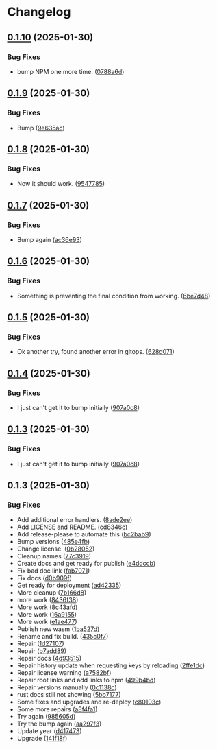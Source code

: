 # Changelog

## [0.1.10](https://github.com/shipstone-labs/vetkd-utils/compare/ic-vetkd-notes-client-v0.1.9...ic-vetkd-notes-client-v0.1.10) (2025-01-30)


### Bug Fixes

* bump NPM one more time. ([0788a6d](https://github.com/shipstone-labs/vetkd-utils/commit/0788a6d379d2f12cab54406c9cfb36b2f2345277))

## [0.1.9](https://github.com/shipstone-labs/vetkd-utils/compare/ic-vetkd-notes-client-v0.1.8...ic-vetkd-notes-client-v0.1.9) (2025-01-30)


### Bug Fixes

* Bump ([9e635ac](https://github.com/shipstone-labs/vetkd-utils/commit/9e635ace9fdd5216e0316fe0a3b9f13265aac3fb))

## [0.1.8](https://github.com/shipstone-labs/vetkd-utils/compare/ic-vetkd-notes-client-v0.1.7...ic-vetkd-notes-client-v0.1.8) (2025-01-30)


### Bug Fixes

* Now it should work. ([9547785](https://github.com/shipstone-labs/vetkd-utils/commit/9547785f1832665f72e9332bc29e140db1e4beb0))

## [0.1.7](https://github.com/shipstone-labs/vetkd-utils/compare/ic-vetkd-notes-client-v0.1.6...ic-vetkd-notes-client-v0.1.7) (2025-01-30)


### Bug Fixes

* Bump again ([ac36e93](https://github.com/shipstone-labs/vetkd-utils/commit/ac36e935969731c1979327cd62c23d2ea3f92a88))

## [0.1.6](https://github.com/shipstone-labs/vetkd-utils/compare/ic-vetkd-notes-client-v0.1.5...ic-vetkd-notes-client-v0.1.6) (2025-01-30)


### Bug Fixes

* Something is preventing the final condition from working. ([6be7d48](https://github.com/shipstone-labs/vetkd-utils/commit/6be7d48166fbb1e655c73f0fe4ffebda37f946ce))

## [0.1.5](https://github.com/shipstone-labs/vetkd-utils/compare/ic-vetkd-notes-client-v0.1.4...ic-vetkd-notes-client-v0.1.5) (2025-01-30)


### Bug Fixes

* Ok another try, found another error in gitops. ([628d071](https://github.com/shipstone-labs/vetkd-utils/commit/628d071d8ab94f3fb8cbed0c21f3c73a60cb01ab))

## [0.1.4](https://github.com/shipstone-labs/vetkd-utils/compare/ic-vetkd-notes-client-v0.1.3...ic-vetkd-notes-client-v0.1.4) (2025-01-30)


### Bug Fixes

* I just can't get it to bump initially ([907a0c8](https://github.com/shipstone-labs/vetkd-utils/commit/907a0c8bb1c5f66376d71a6f1070fba8c26c5cf1))

## [0.1.3](https://github.com/shipstone-labs/vetkd-utils/compare/ic-vetkd-notes-client-v0.1.3...ic-vetkd-notes-client-v0.1.3) (2025-01-30)


### Bug Fixes

* I just can't get it to bump initially ([907a0c8](https://github.com/shipstone-labs/vetkd-utils/commit/907a0c8bb1c5f66376d71a6f1070fba8c26c5cf1))

## 0.1.3 (2025-01-30)


### Bug Fixes

* Add additional error handlers. ([8ade2ee](https://github.com/shipstone-labs/vetkd-utils/commit/8ade2ee910dd04a0be512566bfc60948a0e478b3))
* Add LICENSE and README. ([cd8346c](https://github.com/shipstone-labs/vetkd-utils/commit/cd8346cb5a1c3f0eeebc61cfd2864f8e54454e49))
* Add release-please to automate this ([bc2bab9](https://github.com/shipstone-labs/vetkd-utils/commit/bc2bab9db25aa5c84deef62ccc5c80fc24c19700))
* Bump versions ([485e4fb](https://github.com/shipstone-labs/vetkd-utils/commit/485e4fb195a20c6a21b085b272be8daec836c661))
* Change license. ([0b28052](https://github.com/shipstone-labs/vetkd-utils/commit/0b28052276a6572bae297029828e478877dcce41))
* Cleanup names ([77c3919](https://github.com/shipstone-labs/vetkd-utils/commit/77c39196758e9e0c5d61ae35569752122be5eeef))
* Create docs and get ready for publish ([e4ddccb](https://github.com/shipstone-labs/vetkd-utils/commit/e4ddccb055a9072421e98a8ba91bc27369dece29))
* Fix bad doc link ([fab7071](https://github.com/shipstone-labs/vetkd-utils/commit/fab707107a36a3e070684a29c3d10d989f9477cc))
* Fix docs ([d0b909f](https://github.com/shipstone-labs/vetkd-utils/commit/d0b909f10803d3eb9e47a6d7dc489c4847f3e8ca))
* Get ready for deployment ([ad42335](https://github.com/shipstone-labs/vetkd-utils/commit/ad42335c0ef3136c1f73abd8b044455f49c3e944))
* More cleanup ([7b166d8](https://github.com/shipstone-labs/vetkd-utils/commit/7b166d8b0d28e5a57ab43e1e620e76a3d563e204))
* more work ([8436f38](https://github.com/shipstone-labs/vetkd-utils/commit/8436f3889846ea63ff636d9c580dcbd8dc43914c))
* More work ([8c43afd](https://github.com/shipstone-labs/vetkd-utils/commit/8c43afdeb5329bf8a2eae29985506b938e1c35f3))
* More work ([16a9155](https://github.com/shipstone-labs/vetkd-utils/commit/16a9155ad913b912b35ba5e2e0eecfb249ca08eb))
* More work ([e1ae477](https://github.com/shipstone-labs/vetkd-utils/commit/e1ae477e5e8f17ba65ac6e39875a68af1bf22ebb))
* Publish new wasm ([1ba527d](https://github.com/shipstone-labs/vetkd-utils/commit/1ba527d304550d4ec8dd4ec4a0f9b9b3410ceda5))
* Rename and fix build. ([435c0f7](https://github.com/shipstone-labs/vetkd-utils/commit/435c0f7c4da8b1a5d02dcd4e81702a1b671a3af2))
* Repair ([1d27107](https://github.com/shipstone-labs/vetkd-utils/commit/1d27107a7234d6e4e698f7bed4d703ae8ae58e3c))
* Repair ([b7add89](https://github.com/shipstone-labs/vetkd-utils/commit/b7add8990805c8c9d9f6c6a9ca41527a69f365bd))
* Repair docs ([4d93515](https://github.com/shipstone-labs/vetkd-utils/commit/4d9351585bfd11ffeed8397f1bf9a64cf2752aed))
* Repair history update when requesting keys by reloading ([2ffe1dc](https://github.com/shipstone-labs/vetkd-utils/commit/2ffe1dc64dd188d5d7c232b2c590d76d8739c34d))
* Repair license warning ([a7582bf](https://github.com/shipstone-labs/vetkd-utils/commit/a7582bf4fe1506745d8de8084aaf6cb21998c928))
* Repair root links and add links to npm ([499b4bd](https://github.com/shipstone-labs/vetkd-utils/commit/499b4bd396d35e9926c49002ab991dfbe9e2003d))
* Repair versions manually ([0c1138c](https://github.com/shipstone-labs/vetkd-utils/commit/0c1138c7c415255a41d64f498b629329e6f7a2f3))
* rust docs still not showing ([5bb7177](https://github.com/shipstone-labs/vetkd-utils/commit/5bb7177018f80160baee1dc6162d27e39451fa7f))
* Some fixes and upgrades and re-deploy ([c80103c](https://github.com/shipstone-labs/vetkd-utils/commit/c80103c5ce2308610816af81fac7240f96494220))
* Some more repairs ([a8f4fa1](https://github.com/shipstone-labs/vetkd-utils/commit/a8f4fa1952d2b8acbbd99f4844265967a9e2b21a))
* Try again ([985605d](https://github.com/shipstone-labs/vetkd-utils/commit/985605dd0c0d7fe2b1a5742bc5f7fe2e05b0a057))
* Try the bump again ([aa297f3](https://github.com/shipstone-labs/vetkd-utils/commit/aa297f311222899d8807cf612e727c64370012c3))
* Update year ([d417473](https://github.com/shipstone-labs/vetkd-utils/commit/d4174735b14db2d0601fea120c7588787c367fba))
* Upgrade ([141f18f](https://github.com/shipstone-labs/vetkd-utils/commit/141f18f0d0e8b696fc092e344e1b7cfc7ac6c6b6))
